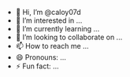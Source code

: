 - 👋 Hi, I’m @caloy07d
- 👀 I’m interested in ...
- 🌱 I’m currently learning ...
- 💞️ I’m looking to collaborate on ...
- 📫 How to reach me ...
- 😄 Pronouns: ...
- ⚡ Fun fact: ...

<!---
caloy07d/caloy07d is a ✨ special ✨ repository because its `README.md` (this file) appears on your GitHub profile.
You can click the Preview link to take a look at your changes.
--->
